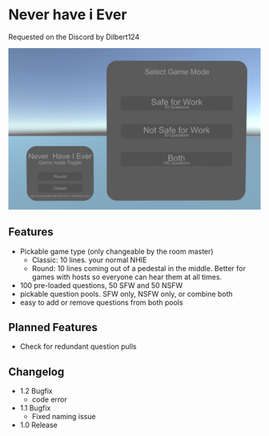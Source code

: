 # Never have i Ever
Requested on the Discord by Dilbert124

![image](/Games/Never%20Have%20I%20Ever/Game%20Mode.PNG)

## Features
- Pickable game type (only changeable by the room master)
  - Classic: 10 lines. your normal NHIE
  - Round: 10 lines coming out of a pedestal in the middle. Better for games with hosts so everyone can hear them at all times.
- 100 pre-loaded questions, 50 SFW and 50 NSFW
- pickable question pools. SFW only, NSFW only, or combine both
- easy to add or remove questions from both pools

## Planned Features
- Check for redundant question pulls

## Changelog
- 1.2 Bugfix
  - code error
- 1.1 Bugfix
  - Fixed naming issue
- 1.0 Release
